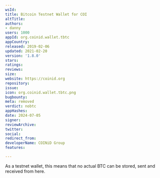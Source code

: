 ```yaml
---
wsId: 
title: Bitcoin Testnet Wallet for COI
altTitle: 
authors:
- danny
users: 1000
appId: org.coinid.wallet.tbtc
appCountry: 
released: 2019-02-06
updated: 2021-02-20
version: '1.8.0'
stars: 
ratings: 
reviews: 
size: 
website: https://coinid.org
repository: 
issue: 
icon: org.coinid.wallet.tbtc.png
bugbounty: 
meta: removed
verdict: nobtc
appHashes: 
date: 2024-07-05
signer: 
reviewArchive: 
twitter: 
social: 
redirect_from: 
developerName: COINiD Group
features: 

---
```


As a testnet wallet, this means that no actual BTC can be stored, sent and received from here.


